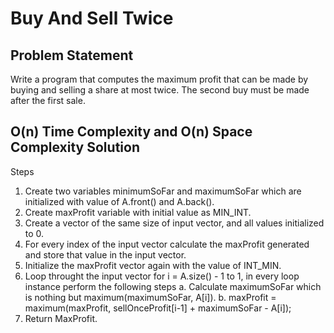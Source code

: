 # Buy And Sell Twice

## Problem Statement

Write a program that computes the maximum profit that can be made by buying and selling a share at most twice. The second buy must be made after the first sale.

## O(n) Time Complexity and O(n) Space Complexity Solution

Steps

1. Create two variables minimumSoFar and maximumSoFar which are initialized with value of A.front() and A.back().
2. Create maxProfit variable with initial value as MIN_INT.
3. Create a vector of the same size of input vector, and all values initialized to 0.
4. For every index of the input vector calculate the maxProfit generated and store that value in the input vector.
5. Initialize the maxProfit vector again with the value of INT_MIN.
6. Loop throught the input vector for i = A.size() - 1 to 1, in every loop instance perform the following steps
   a. Calculate maximumSoFar which is nothing but maximum(maximumSoFar, A[i]).
   b. maxProfit = maximum(maxProfit, sellOnceProfit[i-1] + maximumSoFar - A[i]);
7. Return MaxProfit.
